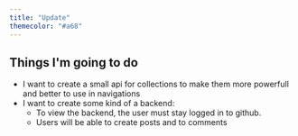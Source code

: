 ```yaml
---
title: "Update"
themecolor: "#a68"
---
```

## Things I'm going to do
* I want to create a small api for collections to make them more powerfull and better to use in navigations
* I want to create some kind of a backend:
  * To view the backend, the user must stay logged in to github.
  * Users will be able to create posts and to comments
